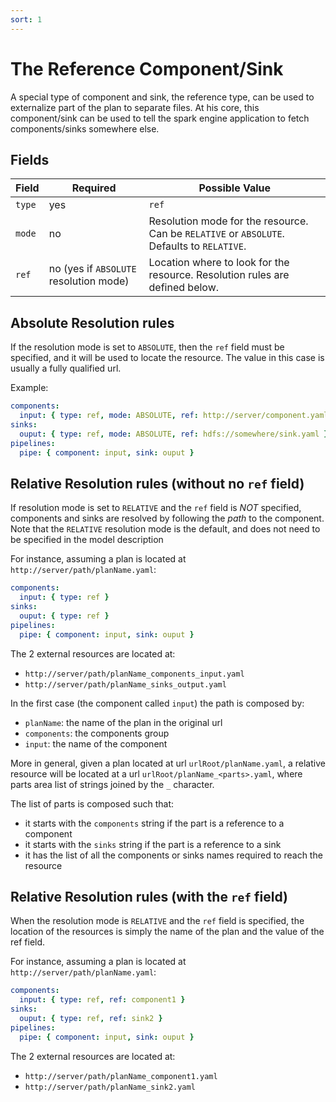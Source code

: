 ```yaml
---
sort: 1
---
```


# The Reference Component/Sink

A special type of component and sink, the reference type, can be used to externalize part of the plan to separate files.
At his core, this component/sink can be used to tell the spark engine application to fetch components/sinks somewhere else.

## Fields

| Field | Required | Possible Value |
| ----- | -------- | -------------- |
| `type` | yes | `ref` |
| `mode` | no | Resolution mode for the resource. Can be `RELATIVE` or `ABSOLUTE`. Defaults to `RELATIVE`. |
| `ref` | no (yes if `ABSOLUTE` resolution mode) | Location where to look for the resource. Resolution rules are defined below. |

## Absolute Resolution rules

If the resolution mode is set to `ABSOLUTE`, then the `ref` field must be specified, and it will be used to locate the resource.
The value in this case is usually a fully qualified url.

Example:
```yaml
components:
  input: { type: ref, mode: ABSOLUTE, ref: http://server/component.yaml }
sinks: 
  ouput: { type: ref, mode: ABSOLUTE, ref: hdfs://somewhere/sink.yaml }
pipelines:
  pipe: { component: input, sink: ouput }
```

## Relative Resolution rules (without no `ref` field)

If resolution mode is set to `RELATIVE` and the `ref` field is _NOT_ specified, components and sinks are resolved by following the _path_ to the component.
Note that the `RELATIVE` resolution mode is the default, and does not need to be specified in the model description

For instance, assuming a plan is located at `http://server/path/planName.yaml`:
```yaml
components:
  input: { type: ref }
sinks: 
  ouput: { type: ref }
pipelines:
  pipe: { component: input, sink: ouput }
```

The 2 external resources are located at:
* `http://server/path/planName_components_input.yaml`
* `http://server/path/planName_sinks_output.yaml`

In the first case (the component called `input`) the path is composed by:
* `planName`: the name of the plan in the original url
* `components`: the components group
* `input`: the name of the component

More in general, given a plan located at url `urlRoot/planName.yaml`, a relative resource will be located at a url `urlRoot/planName_<parts>.yaml`, where parts area list of strings joined by the `_` character.

The list of parts is composed such that:
* it starts with the `components` string if the part is a reference to a component
* it starts with the `sinks` string if the part is a reference to a sink
* it has the list of all the components or sinks names required to reach the resource

## Relative Resolution rules (with the `ref` field)

When the resolution mode is `RELATIVE` and the `ref` field is specified, the location of the resources is simply the name of the plan and the value of the ref field.

For instance, assuming a plan is located at `http://server/path/planName.yaml`:
```yaml
components:
  input: { type: ref, ref: component1 }
sinks: 
  ouput: { type: ref, ref: sink2 }
pipelines:
  pipe: { component: input, sink: ouput }
```

The 2 external resources are located at:
* `http://server/path/planName_component1.yaml`
* `http://server/path/planName_sink2.yaml`
